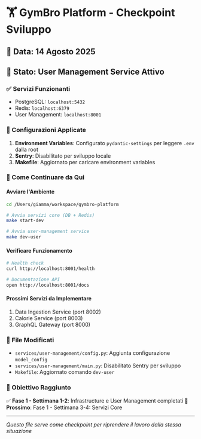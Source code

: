 # 🏋️ GymBro Platform - Checkpoint Sviluppo

## 📅 Data: 14 Agosto 2025
## 📍 Stato: User Management Service Attivo

### ✅ Servizi Funzionanti
- PostgreSQL: `localhost:5432`
- Redis: `localhost:6379`
- User Management: `localhost:8001`

### 🔧 Configurazioni Applicate
1. **Environment Variables**: Configurato `pydantic-settings` per leggere `.env` dalla root
2. **Sentry**: Disabilitato per sviluppo locale
3. **Makefile**: Aggiornato per caricare environment variables

### 🚀 Come Continuare da Qui

#### Avviare l'Ambiente
```bash
cd /Users/giamma/workspace/gymbro-platform

# Avvia servizi core (DB + Redis)
make start-dev

# Avvia user-management service
make dev-user
```

#### Verificare Funzionamento
```bash
# Health check
curl http://localhost:8001/health

# Documentazione API
open http://localhost:8001/docs
```

#### Prossimi Servizi da Implementare
1. Data Ingestion Service (port 8002)
2. Calorie Service (port 8003)
3. GraphQL Gateway (port 8000)

### 📁 File Modificati
- `services/user-management/config.py`: Aggiunta configurazione `model_config`
- `services/user-management/main.py`: Disabilitato Sentry per sviluppo
- `Makefile`: Aggiornato comando `dev-user`

### 🎯 Obiettivo Raggiunto
✅ **Fase 1 - Settimana 1-2**: Infrastructure e User Management completati
🔄 **Prossimo**: Fase 1 - Settimana 3-4: Servizi Core

---
*Questo file serve come checkpoint per riprendere il lavoro dalla stessa situazione*
